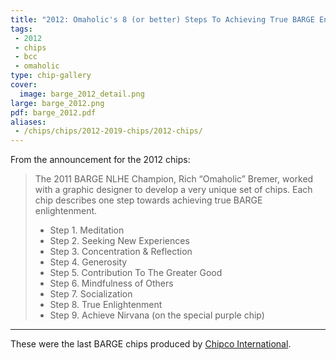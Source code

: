 ```yaml
---
title: "2012: Omaholic's 8 (or better) Steps To Achieving True BARGE Enlightenment"
tags:
 - 2012
 - chips
 - bcc
 - omaholic
type: chip-gallery
cover:
  image: barge_2012_detail.png
large: barge_2012.png
pdf: barge_2012.pdf
aliases:
 - /chips/chips/2012-2019-chips/2012-chips/
---
```


From the announcement for the 2012 chips:

> The 2011 BARGE NLHE Champion, Rich &#8220;Omaholic&#8221; Bremer, worked with a graphic designer to develop a very unique set of chips. Each chip describes one step towards achieving true BARGE enlightenment.
>
> * Step 1. Meditation
> * Step 2. Seeking New Experiences
> * Step 3. Concentration &amp; Reflection
> * Step 4. Generosity
> * Step 5. Contribution To The Greater Good
> * Step 6. Mindfulness of Others
> * Step 7. Socialization
> * Step 8. True Enlightenment
> * Step 9. Achieve Nirvana (on the special purple chip)

---

These were the last BARGE chips produced by [Chipco
International](https://www.pressherald.com/2015/05/29/president-of-closed-falmouth-poker-chip-company-sentenced-for-tax-evasion/).

